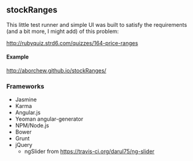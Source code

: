 ## stockRanges

This little test runner and simple UI was built to satisfy the requirements (and a bit more, I might add) of this problem:

http://rubyquiz.strd6.com/quizzes/164-price-ranges

#### Example

http://aborchew.github.io/stockRanges/

### Frameworks

 - Jasmine
 - Karma
 - Angular.js
 - Yeoman angular-generator
 - NPM/Node.js
 - Bower
 - Grunt
 - jQuery
     - ngSlider from https://travis-ci.org/darul75/ng-slider
